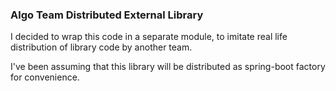 ### Algo Team Distributed External Library

I decided to wrap this code in a separate module,
to imitate real life distribution of library code by another team.

I've been assuming that this library will be distributed as spring-boot factory for convenience.
